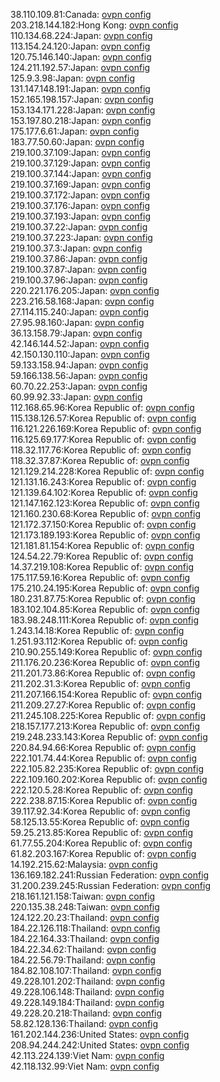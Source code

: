 38.110.109.81:Canada: [ovpn config](vpn/38_110_109_81.ovpn)  
203.218.144.182:Hong Kong: [ovpn config](vpn/203_218_144_182.ovpn)  
110.134.68.224:Japan: [ovpn config](vpn/110_134_68_224.ovpn)  
113.154.24.120:Japan: [ovpn config](vpn/113_154_24_120.ovpn)  
120.75.146.140:Japan: [ovpn config](vpn/120_75_146_140.ovpn)  
124.211.192.57:Japan: [ovpn config](vpn/124_211_192_57.ovpn)  
125.9.3.98:Japan: [ovpn config](vpn/125_9_3_98.ovpn)  
131.147.148.191:Japan: [ovpn config](vpn/131_147_148_191.ovpn)  
152.165.198.157:Japan: [ovpn config](vpn/152_165_198_157.ovpn)  
153.134.171.228:Japan: [ovpn config](vpn/153_134_171_228.ovpn)  
153.197.80.218:Japan: [ovpn config](vpn/153_197_80_218.ovpn)  
175.177.6.61:Japan: [ovpn config](vpn/175_177_6_61.ovpn)  
183.77.50.60:Japan: [ovpn config](vpn/183_77_50_60.ovpn)  
219.100.37.109:Japan: [ovpn config](vpn/219_100_37_109.ovpn)  
219.100.37.129:Japan: [ovpn config](vpn/219_100_37_129.ovpn)  
219.100.37.144:Japan: [ovpn config](vpn/219_100_37_144.ovpn)  
219.100.37.169:Japan: [ovpn config](vpn/219_100_37_169.ovpn)  
219.100.37.172:Japan: [ovpn config](vpn/219_100_37_172.ovpn)  
219.100.37.176:Japan: [ovpn config](vpn/219_100_37_176.ovpn)  
219.100.37.193:Japan: [ovpn config](vpn/219_100_37_193.ovpn)  
219.100.37.22:Japan: [ovpn config](vpn/219_100_37_22.ovpn)  
219.100.37.223:Japan: [ovpn config](vpn/219_100_37_223.ovpn)  
219.100.37.3:Japan: [ovpn config](vpn/219_100_37_3.ovpn)  
219.100.37.86:Japan: [ovpn config](vpn/219_100_37_86.ovpn)  
219.100.37.87:Japan: [ovpn config](vpn/219_100_37_87.ovpn)  
219.100.37.96:Japan: [ovpn config](vpn/219_100_37_96.ovpn)  
220.221.176.205:Japan: [ovpn config](vpn/220_221_176_205.ovpn)  
223.216.58.168:Japan: [ovpn config](vpn/223_216_58_168.ovpn)  
27.114.115.240:Japan: [ovpn config](vpn/27_114_115_240.ovpn)  
27.95.98.160:Japan: [ovpn config](vpn/27_95_98_160.ovpn)  
36.13.158.79:Japan: [ovpn config](vpn/36_13_158_79.ovpn)  
42.146.144.52:Japan: [ovpn config](vpn/42_146_144_52.ovpn)  
42.150.130.110:Japan: [ovpn config](vpn/42_150_130_110.ovpn)  
59.133.158.94:Japan: [ovpn config](vpn/59_133_158_94.ovpn)  
59.166.138.56:Japan: [ovpn config](vpn/59_166_138_56.ovpn)  
60.70.22.253:Japan: [ovpn config](vpn/60_70_22_253.ovpn)  
60.99.92.33:Japan: [ovpn config](vpn/60_99_92_33.ovpn)  
112.168.65.96:Korea Republic of: [ovpn config](vpn/112_168_65_96.ovpn)  
115.138.126.57:Korea Republic of: [ovpn config](vpn/115_138_126_57.ovpn)  
116.121.226.169:Korea Republic of: [ovpn config](vpn/116_121_226_169.ovpn)  
116.125.69.177:Korea Republic of: [ovpn config](vpn/116_125_69_177.ovpn)  
118.32.117.76:Korea Republic of: [ovpn config](vpn/118_32_117_76.ovpn)  
118.32.37.87:Korea Republic of: [ovpn config](vpn/118_32_37_87.ovpn)  
121.129.214.228:Korea Republic of: [ovpn config](vpn/121_129_214_228.ovpn)  
121.131.16.243:Korea Republic of: [ovpn config](vpn/121_131_16_243.ovpn)  
121.139.64.102:Korea Republic of: [ovpn config](vpn/121_139_64_102.ovpn)  
121.147.162.123:Korea Republic of: [ovpn config](vpn/121_147_162_123.ovpn)  
121.160.230.68:Korea Republic of: [ovpn config](vpn/121_160_230_68.ovpn)  
121.172.37.150:Korea Republic of: [ovpn config](vpn/121_172_37_150.ovpn)  
121.173.189.193:Korea Republic of: [ovpn config](vpn/121_173_189_193.ovpn)  
121.181.81.154:Korea Republic of: [ovpn config](vpn/121_181_81_154.ovpn)  
124.54.22.79:Korea Republic of: [ovpn config](vpn/124_54_22_79.ovpn)  
14.37.219.108:Korea Republic of: [ovpn config](vpn/14_37_219_108.ovpn)  
175.117.59.16:Korea Republic of: [ovpn config](vpn/175_117_59_16.ovpn)  
175.210.24.195:Korea Republic of: [ovpn config](vpn/175_210_24_195.ovpn)  
180.231.87.75:Korea Republic of: [ovpn config](vpn/180_231_87_75.ovpn)  
183.102.104.85:Korea Republic of: [ovpn config](vpn/183_102_104_85.ovpn)  
183.98.248.111:Korea Republic of: [ovpn config](vpn/183_98_248_111.ovpn)  
1.243.14.18:Korea Republic of: [ovpn config](vpn/1_243_14_18.ovpn)  
1.251.93.112:Korea Republic of: [ovpn config](vpn/1_251_93_112.ovpn)  
210.90.255.149:Korea Republic of: [ovpn config](vpn/210_90_255_149.ovpn)  
211.176.20.236:Korea Republic of: [ovpn config](vpn/211_176_20_236.ovpn)  
211.201.73.86:Korea Republic of: [ovpn config](vpn/211_201_73_86.ovpn)  
211.202.31.3:Korea Republic of: [ovpn config](vpn/211_202_31_3.ovpn)  
211.207.166.154:Korea Republic of: [ovpn config](vpn/211_207_166_154.ovpn)  
211.209.27.27:Korea Republic of: [ovpn config](vpn/211_209_27_27.ovpn)  
211.245.108.225:Korea Republic of: [ovpn config](vpn/211_245_108_225.ovpn)  
218.157.177.213:Korea Republic of: [ovpn config](vpn/218_157_177_213.ovpn)  
219.248.233.143:Korea Republic of: [ovpn config](vpn/219_248_233_143.ovpn)  
220.84.94.66:Korea Republic of: [ovpn config](vpn/220_84_94_66.ovpn)  
222.101.74.44:Korea Republic of: [ovpn config](vpn/222_101_74_44.ovpn)  
222.105.82.235:Korea Republic of: [ovpn config](vpn/222_105_82_235.ovpn)  
222.109.160.202:Korea Republic of: [ovpn config](vpn/222_109_160_202.ovpn)  
222.120.5.28:Korea Republic of: [ovpn config](vpn/222_120_5_28.ovpn)  
222.238.87.15:Korea Republic of: [ovpn config](vpn/222_238_87_15.ovpn)  
39.117.92.34:Korea Republic of: [ovpn config](vpn/39_117_92_34.ovpn)  
58.125.13.55:Korea Republic of: [ovpn config](vpn/58_125_13_55.ovpn)  
59.25.213.85:Korea Republic of: [ovpn config](vpn/59_25_213_85.ovpn)  
61.77.55.204:Korea Republic of: [ovpn config](vpn/61_77_55_204.ovpn)  
61.82.203.167:Korea Republic of: [ovpn config](vpn/61_82_203_167.ovpn)  
14.192.215.62:Malaysia: [ovpn config](vpn/14_192_215_62.ovpn)  
136.169.182.241:Russian Federation: [ovpn config](vpn/136_169_182_241.ovpn)  
31.200.239.245:Russian Federation: [ovpn config](vpn/31_200_239_245.ovpn)  
218.161.121.158:Taiwan: [ovpn config](vpn/218_161_121_158.ovpn)  
220.135.38.248:Taiwan: [ovpn config](vpn/220_135_38_248.ovpn)  
124.122.20.23:Thailand: [ovpn config](vpn/124_122_20_23.ovpn)  
184.22.126.118:Thailand: [ovpn config](vpn/184_22_126_118.ovpn)  
184.22.164.33:Thailand: [ovpn config](vpn/184_22_164_33.ovpn)  
184.22.34.62:Thailand: [ovpn config](vpn/184_22_34_62.ovpn)  
184.22.56.79:Thailand: [ovpn config](vpn/184_22_56_79.ovpn)  
184.82.108.107:Thailand: [ovpn config](vpn/184_82_108_107.ovpn)  
49.228.101.202:Thailand: [ovpn config](vpn/49_228_101_202.ovpn)  
49.228.106.148:Thailand: [ovpn config](vpn/49_228_106_148.ovpn)  
49.228.149.184:Thailand: [ovpn config](vpn/49_228_149_184.ovpn)  
49.228.20.218:Thailand: [ovpn config](vpn/49_228_20_218.ovpn)  
58.82.128.136:Thailand: [ovpn config](vpn/58_82_128_136.ovpn)  
161.202.144.236:United States: [ovpn config](vpn/161_202_144_236.ovpn)  
208.94.244.242:United States: [ovpn config](vpn/208_94_244_242.ovpn)  
42.113.224.139:Viet Nam: [ovpn config](vpn/42_113_224_139.ovpn)  
42.118.132.99:Viet Nam: [ovpn config](vpn/42_118_132_99.ovpn)  
